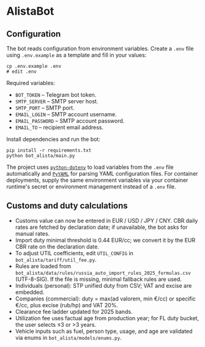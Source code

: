 # AlistaBot

## Configuration

The bot reads configuration from environment variables. Create a `.env` file using `.env.example` as a template and fill in your values:

```
cp .env.example .env
# edit .env
```

Required variables:

- `BOT_TOKEN` – Telegram bot token.
- `SMTP_SERVER` – SMTP server host.
- `SMTP_PORT` – SMTP port.
- `EMAIL_LOGIN` – SMTP account username.
- `EMAIL_PASSWORD` – SMTP account password.
- `EMAIL_TO` – recipient email address.

Install dependencies and run the bot:

```
pip install -r requirements.txt
python bot_alista/main.py
```

The project uses [`python-dotenv`](https://pypi.org/project/python-dotenv/) to load variables from the `.env` file automatically and [`PyYAML`](https://pypi.org/project/PyYAML/) for parsing YAML configuration files. For container deployments, supply the same environment variables via your container runtime's secret or environment management instead of a `.env` file.

## Customs and duty calculations

- Customs value can now be entered in EUR / USD / JPY / CNY. CBR daily rates are fetched by declaration date; if unavailable, the bot asks for manual rates.
- Import duty minimal threshold is 0.44 EUR/cc; we convert it by the EUR CBR rate on the declaration date.
- To adjust UTIL coefficients, edit `UTIL_CONFIG` in `bot_alista/tariff/util_fee.py`.
- Rules are loaded from `bot_alista/data/rules/russia_auto_import_rules_2025_formulas.csv` (UTF-8-SIG). If the file is missing, minimal fallback rules are used.
- Individuals (personal): STP unified duty from CSV; VAT and excise are embedded.
- Companies (commercial): duty = max(ad valorem, min €/cc) or specific €/cc, plus excise (rub/hp) and VAT 20%.
- Clearance fee ladder updated for 2025 bands.
- Utilization fee uses factual age from production year; for FL duty bucket, the user selects ≤3 or >3 years.
- Vehicle inputs such as fuel, person type, usage, and age are validated via enums in `bot_alista/models/enums.py`.

